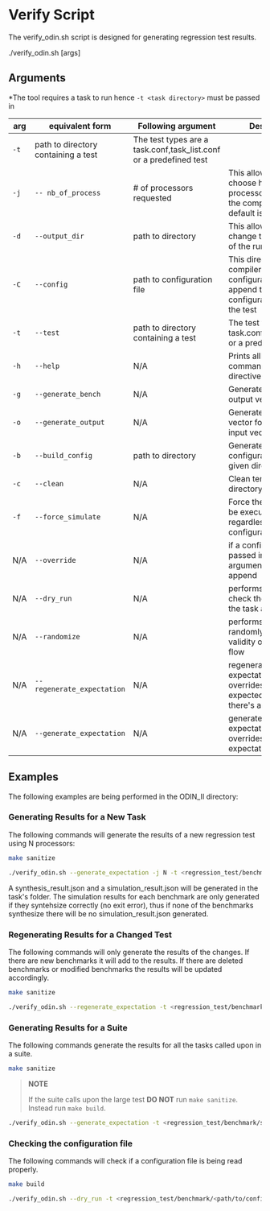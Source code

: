 # Verify Script

The verify_odin.sh script is designed for generating regression test results. 

./verify_odin.sh [args]

## Arguments

*The tool requires a task to run hence `-t <task directory>` must be passed in

| arg   |  equivalent form          | Following argument                  |      Description                                                                               |
|-------|---------------------------|-------------------------------------|------------------------------------------------------------------------------------------------|
| `-t`  |  path to directory containing a test |The test types are a task.conf,task_list.conf or a predefined test                             |
|  `-j` | `-- nb_of_process`        | # of processors requested           |  This allows the user to choose how many processor are used in the computer, the default is 1  |
|  `-d` | `--output_dir`            | path to directory                   |  This allows the user to change the directory of the run output                                |
|  `-C` | `--config`                | path to configuration file          |  This directs the compiler to a configuration file to append the configuration file of the test|
|  `-t` | `--test`                  | path to directory containing a test |  The test types are a task.conf,task_list.conf or a predefined test                            |
|  `-h` | `--help`                  | N/A                                 |  Prints all possible commands and directives                                                   |
|  `-g` | `--generate_bench`        | N/A                                 |  Generates input and output vectors for test                                                    |
|  `-o` | `--generate_output`       | N/A                                 |  Generates output vector for test given its input vector                                       |
|  `-b` | `--build_config`          | path to directory                   |  Generates a configuration file for a given directory                                          |
|  `-c` | `--clean`                 | N/A                                 |  Clean temporary directory                                                                     |
|  `-f` | `--force_simulate`        | N/A                                 |  Force the simulation to be executed regardless of the configuration file                      |
|  N/A  | `--override`              | N/A                                 |  if a configuration file is passed in, override arguments rather than append                   |
|  N/A  | `--dry_run`               | N/A                                 |  performs a dry run to check the validity of the task and flow                                 |
|  N/A  | `--randomize`             | N/A                                 |  performs a dry run randomly to check the validity of the task and flow                        |
|  N/A  | `--regenerate_expectation`| N/A                                 |  regenerates expectation and overrides the expected value only if there's a mismatch           |
|  N/A  | `--generate_expectation`  | N/A                                 |  generate the expectation and overrides the expectation file                                   |

## Examples

The following examples are being performed in the ODIN_II directory:

### Generating Results for a New Task

The following commands will generate the results of a new regression test using N processors:

```bash
make sanitize
```

```bash
./verify_odin.sh --generate_expectation -j N -t <regression_test/benchmark/task/<task_name>
```

A synthesis_result.json and a simulation_result.json will be generated in the task's folder.
The simulation results for each benchmark are only generated if they syntehsize correctly (no exit error), thus if none of the benchmarks synthesize there will be no simulation_result.json generated.

### Regenerating Results for a Changed Test

The following commands will only generate the results of the changes.
If there are new benchmarks it will add to the results.
If there are deleted benchmarks or modified benchmarks the results will be updated accordingly.

```bash
make sanitize
```

```bash
./verify_odin.sh --regenerate_expectation -t <regression_test/benchmark/task/<task_name>
```

### Generating Results for a Suite

The following commands generate the results for all the tasks called upon in a suite.

```bash
make sanitize
```

> **NOTE**
>
> If the suite calls upon the large test **DO NOT** run `make sanitize`.
> Instead run `make build`.

```bash
./verify_odin.sh --generate_expectation -t <regression_test/benchmark/suite/<suite_name>
```

### Checking the configuration file

The following commands will check if a configuration file is being read properly.

```bash
make build
```

```bash
./verify_odin.sh --dry_run -t <regression_test/benchmark/<path/to/config_file/difrectory>
```
